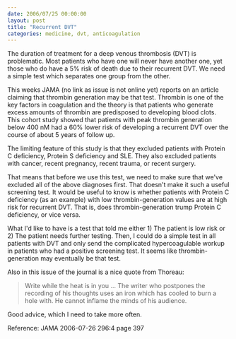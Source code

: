 ```yaml
---
date: 2006/07/25 00:00:00
layout: post
title: "Recurrent DVT"
categories: medicine, dvt, anticoagulation
---
```


The duration of treatment for a deep venous thrombosis (DVT) is problematic. Most patients who have one will never have another one, yet those who do have a 5% risk of death due to their recurrent DVT. We need a simple test which separates one group from the other.

This weeks JAMA (no link as issue is not online yet) reports on an article claiming that thrombin generation may be that test. Thrombin is one of the key factors in coagulation and the theory is that patients who generate excess amounts of thrombin are predisposed to developing blood clots. This cohort study showed that patients with peak thrombin generation below 400 nM had a 60% lower risk of developing a recurrent DVT over the course of about 5 years of follow up.

The limiting feature of this study is that they excluded patients with Protein C deficiency, Protein S deficiency and SLE. They also excluded patients with cancer, recent pregnancy, recent trauma, or recent surgery.

That means that before we use this test, we need to make sure that we've excluded all of the above diagnoses first. That doesn't make it such a useful screening test. It would be useful to know is whether patients with Protein C deficiency (as an example) with low thrombin-generation values are at high risk for recurrent DVT. That is, does thrombin-generation trump Protein C deficiency, or vice versa.

What I'd like to have is a test that told me either 1) The patient is low risk or 2) The patient needs further testing. Then, I could do a simple test in all patients with DVT and only send the complicated hypercoagulable workup in patients who had a positive screening test. It seems like thrombin-generation may eventually be that test.

Also in this issue of the journal is a nice quote from Thoreau:

> Write while the heat is in you ... The writer who postpones the recording of his thoughts uses an iron which has cooled to burn a hole with. He cannot inflame the minds of his audience.

Good advice, which I need to take more often.

Reference: JAMA 2006-07-26 296:4 page 397
